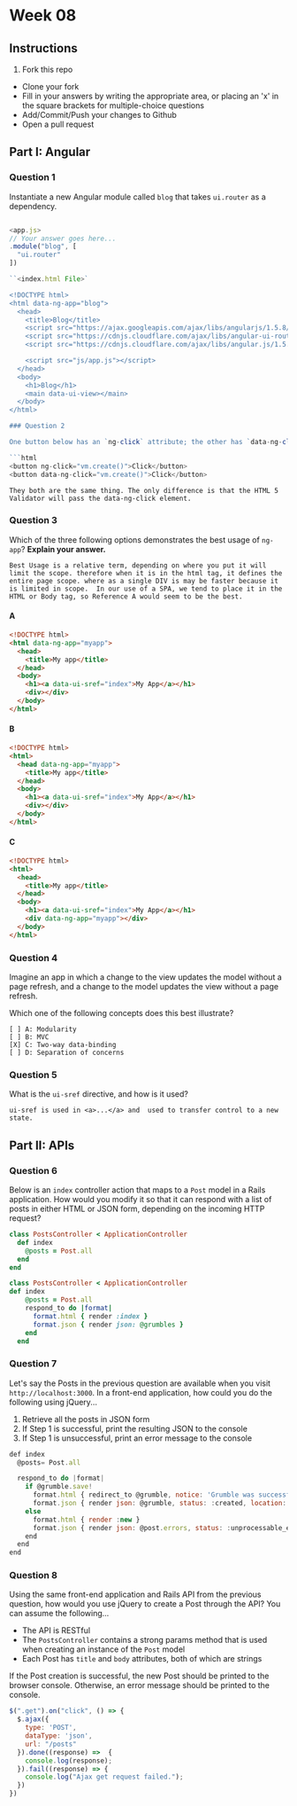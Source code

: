 # Week 08

## Instructions

1. Fork this repo
- Clone your fork
- Fill in your answers by writing the appropriate area, or placing an 'x' in the square brackets for multiple-choice questions
- Add/Commit/Push your changes to Github
- Open a pull request

## Part I: Angular

### Question 1

Instantiate a new Angular module called `blog` that takes `ui.router` as a dependency.

```js

<app.js>
// Your answer goes here...
.module("blog", [
  "ui.router"
])

``<index.html File>`

<!DOCTYPE html>
<html data-ng-app="blog">
  <head>
    <title>Blog</title>
    <script src="https://ajax.googleapis.com/ajax/libs/angularjs/1.5.8/angular.min.js"></script>
    <script src="https://cdnjs.cloudflare.com/ajax/libs/angular-ui-router/0.2.15/angular-ui-router.min.js"></script>
    <script src="https://cdnjs.cloudflare.com/ajax/libs/angular.js/1.5.0-beta.2/angular-resource.min.js"></script>

    <script src="js/app.js"></script>
  </head>
  <body>
    <h1>Blog</h1>
    <main data-ui-view></main>
  </body>
</html>

### Question 2

One button below has an `ng-click` attribute; the other has `data-ng-click` instead. What difference does it make?

```html
<button ng-click="vm.create()">Click</button>
<button data-ng-click="vm.create()">Click</button>
```

```text
They both are the same thing. The only difference is that the HTML 5 Validator will pass the data-ng-click element.

```
### Question 3

Which of the three following options demonstrates the best usage of `ng-app`? **Explain your answer.**

```text
Best Usage is a relative term, depending on where you put it will limit the scope. therefore when it is in the html tag, it defines the entire page scope. where as a single DIV is may be faster because it is limited in scope.  In our use of a SPA, we tend to place it in the HTML or Body tag, so Reference A would seem to be the best.

```

#### A

```html
<!DOCTYPE html>
<html data-ng-app="myapp">
  <head>
    <title>My app</title>
  </head>
  <body>
    <h1><a data-ui-sref="index">My App</a></h1>
    <div></div>
  </body>
</html>
```

#### B

```html
<!DOCTYPE html>
<html>
  <head data-ng-app="myapp">
    <title>My app</title>
  </head>
  <body>
    <h1><a data-ui-sref="index">My App</a></h1>
    <div></div>
  </body>
</html>
```

#### C

```html
<!DOCTYPE html>
<html>
  <head>
    <title>My app</title>
  </head>
  <body>
    <h1><a data-ui-sref="index">My App</a></h1>
    <div data-ng-app="myapp"></div>
  </body>
</html>
```

### Question 4

Imagine an app in which a change to the view updates the model without a page refresh, and a change to the model updates the view without a page refresh.

Which one of the following concepts does this best illustrate?

```
[ ] A: Modularity
[ ] B: MVC
[X] C: Two-way data-binding
[ ] D: Separation of concerns
```

### Question 5

What is the `ui-sref` directive, and how is it used?

```text
ui-sref is used in <a>...</a> and  used to transfer control to a new state.
```

## Part II: APIs

### Question 6

Below is an `index` controller action that maps to a `Post` model in a Rails application. How would you modify it so that it can respond with a list of posts in either HTML or JSON form, depending on the incoming HTTP request?

```rb
class PostsController < ApplicationController
  def index
    @posts = Post.all
  end
end
```

```rb
class PostsController < ApplicationController
def index
    @posts = Post.all
    respond_to do |format|
      format.html { render :index }
      format.json { render json: @grumbles }
    end
  end
```

### Question 7

Let's say the Posts in the previous question are available when you visit `http://localhost:3000`. In a front-end application, how could you do the following using jQuery...
  1. Retrieve all the posts in JSON form
  2. If Step 1 is successful, print the resulting JSON to the console
  3. If Step 1 is unsuccessful, print an error message to the console

```js
def index
  @posts= Post.all

  respond_to do |format|
    if @grumble.save!
      format.html { redirect_to @grumble, notice: 'Grumble was successfully created.' }
      format.json { render json: @grumble, status: :created, location: @grumble }
    else
      format.html { render :new }
      format.json { render json: @post.errors, status: :unprocessable_entity }
    end
  end
end
```

### Question 8

Using the same front-end application and Rails API from the previous question, how would you use jQuery to create a Post through the API? You can assume the following...
* The API is RESTful
* The `PostsController` contains a strong params method that is used when creating an instance of the `Post` model
* Each Post has `title` and `body` attributes, both of which are strings

If the Post creation is successful, the new Post should be printed to the browser console. Otherwise, an error message should be printed to the console.

```js
$(".get").on("click", () => {
  $.ajax({
    type: 'POST',
    dataType: 'json',
    url: "/posts"
  }).done((response) =>  {
    console.log(response);
  }).fail((response) => {
    console.log("Ajax get request failed.");
  })
})
```
